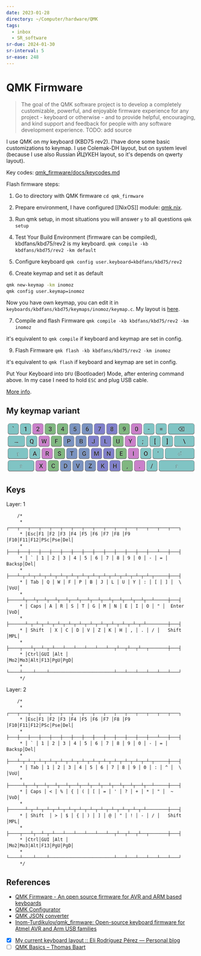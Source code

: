```yaml
---
date: 2023-01-28
directory: ~/Computer/hardware/QMK
tags:
  - inbox
  - SR_software
sr-due: 2024-01-30
sr-interval: 5
sr-ease: 248
---
```


# QMK Firmware

> The goal of the QMK software project is to develop a completely customizable,
> powerful, and enjoyable firmware experience for any project - keyboard or
> otherwise - and to provide helpful, encouraging, and kind support and feedback
> for people with any software development experience.
TODO: add source


I use QMK on my keyboard (KBD75 rev2). I'have done some basic customizations to
keymap. I use Colemak-DH layout, but on system level (because I use also Russian
ЙЦУКЕН layout, so it's depends on qwerty layout).

Key codes: [qmk_firmware/docs/keycodes.md](https://github.com/qmk/qmk_firmware/blob/master/docs/keycodes.md)

Flash firmware steps:

1. Go to directory with QMK firmware `cd qmk_firmware`

2. Prepare environment, I have configured [[NixOS]] module:
[qmk.nix](https://github.com/Inom-Turdikulov/dotfiles/blob/master/modules/hardware/qmk.nix).

3. Run qmk setup, in most situations you will answer `y` to all questions
   `qmk setup`

4. Test Your Build Environment (firmware can be compiled), kbdfans/kbd75/rev2 is
   my keyboard. `qmk compile -kb kbdfans/kbd75/rev2 -km default`

5. Configure keyboard `qmk config user.keyboard=kbdfans/kbd75/rev2`

6. Create keymap and set it as default

```sh
qmk new-keymap -km inomoz
qmk config user.keymap=inomoz
```

Now you have own keymap, you can edit it in
`keyboards/kbdfans/kbd75/keymaps/inomoz/keymap.c`. My layout is
[here](./external/keymap.c).

7. Compile and flash Firmware `qmk compile -kb kbdfans/kbd75/rev2 -km inomoz`

it's equivalent to `qmk compile` if keyboard and keymap are set in config.

9. Flash Firmware `qmk flash -kb kbdfans/kbd75/rev2 -km inomoz`

it's equivalent to `qmk flash` if keyboard and keymap are set in config.

Put Your Keyboard into `DFU` (Bootloader) Mode, after entering command above. In
my case I need to hold `ESC` and plug USB cable.

[More info](https://docs.qmk.fm/#/newbs_flashing?id=put-your-keyboard-into-dfu-bootloader-mode).

## My keymap variant

![Colemak-DH ANSI](img/Colemak-DH_ANSI.png)

## Keys

Layer: 1
```
    /*
     * ┌───┬───┬───┬───┬───┬───┬───┬───┬───┬───┬───┬───┬───┬───┬───┬───┐
     * │Esc│F1 │F2 │F3 │F4 │F5 │F6 │F7 │F8 │F9 │F10│F11│F12│PSc│Pse│Del│
     * ├───┼───┼───┼───┼───┼───┼───┼───┼───┼───┼───┼───┼───┼───┴───┼───┤
     * │ ` │ 1 │ 2 │ 3 │ 4 │ 5 │ 6 │ 7 │ 8 │ 9 │ 0 │ - │ = │ Backsp│Del│
     * ├───┴─┬─┴─┬─┴─┬─┴─┬─┴─┬─┴─┬─┴─┬─┴─┬─┴─┬─┴─┬─┴─┬─┴─┬─┴─┬─────┼───┤
     * │ Tab │ Q │ W │ F │ P │ B │ J │ L │ U │ Y │ : │ [ │ ] │  \  │VoU│
     * ├─────┴┬──┴┬──┴┬──┴┬──┴┬──┴┬──┴┬──┴┬──┴┬──┴┬──┴┬──┴┬──┴─────┼───┤
     * │ Caps │ A │ R │ S │ T │ G │ M │ N │ E │ I │ O │ " │  Enter │VoD│
     * ├──────┴─┬─┴─┬─┴─┬─┴─┬─┴─┬─┴─┬─┴─┬─┴─┬─┴─┬─┴─┬─┴─┬─┴────────┼───┤
     * │ Shift  │ X │ C │ D │ V │ Z │ K │ H │ , │ . │ / │   Shift  │MPL│
     * ├────┬───┴┬──┴─┬─┴───┴───┴───┴───┴───┴──┬┴──┬┴──┬┴──┬───────┼───┤
     * │Ctrl│GUI │Alt │                        │Mo2│Mo3│Alt│F13│PgU│PgD│
     * └────┴────┴────┴────────────────────────┴───┴───┴───┴───┴───┴───┘
     */
```

Layer: 2
```
    /*
     * ┌───┬───┬───┬───┬───┬───┬───┬───┬───┬───┬───┬───┬───┬───┬───┬───┐
     * │Esc│F1 │F2 │F3 │F4 │F5 │F6 │F7 │F8 │F9 │F10│F11│F12│PSc│Pse│Del│
     * ├───┼───┼───┼───┼───┼───┼───┼───┼───┼───┼───┼───┼───┼───┴───┼───┤
     * │ ` │ 1 │ 2 │ 3 │ 4 │ 5 │ 6 │ 7 │ 8 │ 9 │ 0 │ - │ = │ Backsp│Del│
     * ├───┴─┬─┴─┬─┴─┬─┴─┬─┴─┬─┴─┬─┴─┬─┴─┬─┴─┬─┴─┬─┴─┬─┴─┬─┴─┬─────┼───┤
     * │ Tab │ 1 │ 2 │ 3 │ 4 │ 5 │ 6 │ 7 │ 8 │ 9 │ 0 │ : │ ^ │  \  │VoU│
     * ├─────┴┬──┴┬──┴┬──┴┬──┴┬──┴┬──┴┬──┴┬──┴┬──┴┬──┴┬──┴┬──┴─────┼───┤
     * │ Caps │ < │ % │ { │ ( │ [ │ = │ ' │ ? │ + │ * │ " │  ~     │VoD│
     * ├──────┴─┬─┴─┬─┴─┬─┴─┬─┴─┬─┴─┬─┴─┬─┴─┬─┴─┬─┴─┬─┴─┬─┴────────┼───┤
     * │ Shift  │ > │ $ │ { │ ) │ ] │ @ │ " │ ! │ - │ / │   Shift  │MPL│
     * ├────┬───┴┬──┴─┬─┴───┴───┴───┴───┴───┴──┬┴──┬┴──┬┴──┬───────┼───┤
     * │Ctrl│GUI │Alt │                        │Mo2│Mo3│Alt│F13│PgU│PgD│
     * └────┴────┴────┴────────────────────────┴───┴───┴───┴───┴───┴───┘
     */
```

## References

- [QMK Firmware - An open source firmware for AVR and ARM based keyboards](https://qmk.fm/)
- [QMK Configurator](https://config.qmk.fm/#/kbdfans/kbd75/rev2/LAYOUT)
- [QMK JSON converter](https://jhelvy.shinyapps.io/qmkjsonconverter/)
- [Inom-Turdikulov/qmk_firmware: Open-source keyboard firmware for Atmel AVR and Arm USB families](https://github.com/inomoz/qmk_firmware)
- [x] [My current keyboard layout :: Eli Rodríguez Pérez — Personal blog](https://eli-rodriguez.com/en/posts/my-current-keyboard-layout/)
- [ ] [QMK Basics – Thomas Baart](https://thomasbaart.nl/category/mechanical-keyboards/firmware/qmk/qmk-basics/)
